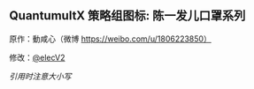 ## QuantumultX 策略组图标: 陈一发儿口罩系列

原作：動咸心（微博 https://weibo.com/u/1806223850）

修改：[@elecV2](https://t.me/elecV2)

*引用时注意大小写*
